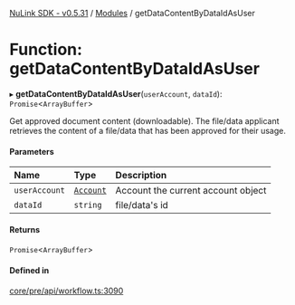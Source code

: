 [NuLink SDK - v0.5.31](../README.md) / [Modules](../modules.md) / getDataContentByDataIdAsUser

# Function: getDataContentByDataIdAsUser

▸ **getDataContentByDataIdAsUser**(`userAccount`, `dataId`): `Promise`<`ArrayBuffer`\>

Get approved document content (downloadable). The file/data applicant retrieves the content of a file/data that has been approved for their usage.

#### Parameters

| Name | Type | Description |
| :------ | :------ | :------ |
| `userAccount` | [`Account`](../classes/Account.md) | Account the current account object |
| `dataId` | `string` | file/data's id |

#### Returns

`Promise`<`ArrayBuffer`\>

#### Defined in

[core/pre/api/workflow.ts:3090](https://github.com/NuLink-network/nulink-sdk/blob/f3f9a8b/src/core/pre/api/workflow.ts#L3090)
